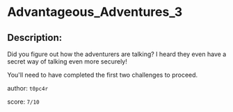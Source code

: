 
# Advantageous_Adventures_3
## Description:
Did you figure out how the adventurers are talking? I heard they even have a secret way of talking even more securely!

You'll need to have completed the first two challenges to proceed.

author: `t0pc4r`

score: `7/10`

